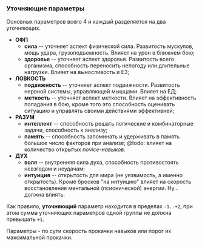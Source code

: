 ### Уточняющие параметры

Основных параметров всего 4 и каждый разделяется на два уточняющих.

-	**ОФП**
	-	**сила** -- уточняет аспект физической сила. Развитость мускулов, мощь удара, грузоподъемность. Влияет на урон в ближнем бою;
	-	**здоровье** -- уточняет аспект здоровья. Развитость всего организма,  способность переносить непогоду или длительные нагрузки. Влияет на выносливость и ЕЗ;
-	**ЛОВКОСТЬ**
	-	**подвижность** -- уточняет аспект подвижности. Развитость нервной системы, управляющей мышцами. Влияет на ЕД;
	-	**меткость** -- уточняет аспект меткости. Влияет на эффективность попадания в бою, кроме того это способность оценивать ситуацию и управлять своими действиями эффективней;
-	**РАЗУМ**
	-	**интеллект** -- способность решать логические и комбинаторные задачи, способность к анализу;
	-	**память** -- способность запоминать и удерживать в память большое число факторов при анализе; @todo: влияет на количество открытых *novice-навыков*.
-	**ДУХ**
	-	**воля** -- внутренняя сила духа, способность противостоять невзгодам и неудачам;
	-	**интуиция** -- открытость для мира (не уязвимость, а именно открытость). Кроме бросков "на интуицию" влияет на скорость восстановления ментальной (псионической) энергии. Ну... должна влиять.

Как правило, **уточняющий** параметр находится в пределах `-1..+2`, при этом сумма уточняющих параметров одной группы не должна превышать `+1`.

Параметры - по сути скорость прокачки навыков или порог их максимальной прокачки.